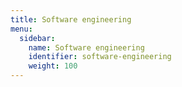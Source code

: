 ```yaml
---
title: Software engineering
menu:
  sidebar:
    name: Software engineering
    identifier: software-engineering
    weight: 100
---
```

